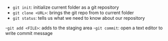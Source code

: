 
- `git init`: initialize current folder as a git repository
- `git clone <URL>`: brings the git repo from <URL> to current folder
- `git status`: tells us what we need to know about our repository

-`git add <FILE>`: adds <FILE> to the staging area
-`git commit`: open a text editor to write commit message

